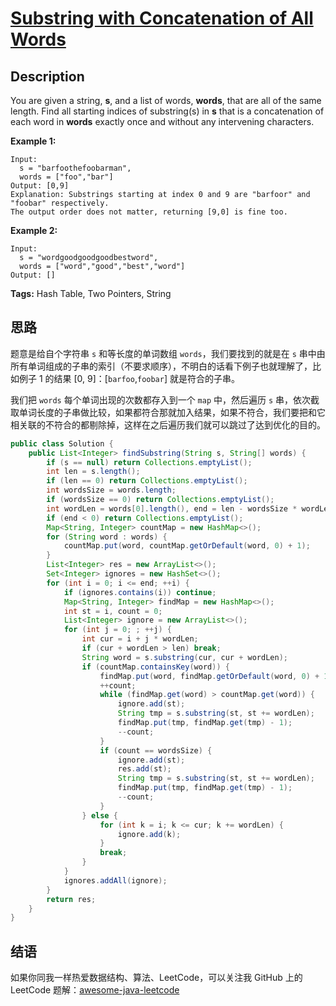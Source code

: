 # [Substring with Concatenation of All Words][title]

## Description

You are given a string, **s**, and a list of words, **words**, that are all of the same length. Find all starting indices of substring(s) in **s** that is a concatenation of each word in **words** exactly once and without any intervening characters.

**Example 1:**

```
Input:
  s = "barfoothefoobarman",
  words = ["foo","bar"]
Output: [0,9]
Explanation: Substrings starting at index 0 and 9 are "barfoor" and "foobar" respectively.
The output order does not matter, returning [9,0] is fine too.
```

**Example 2:**

```
Input:
  s = "wordgoodgoodgoodbestword",
  words = ["word","good","best","word"]
Output: []
```

**Tags:** Hash Table, Two Pointers, String


## 思路

题意是给自个字符串 `s` 和等长度的单词数组 `words`，我们要找到的就是在 `s` 串中由所有单词组成的子串的索引（不要求顺序），不明白的话看下例子也就理解了，比如例子 1 的结果 [0, 9]：[`barfoo`,`foobar`] 就是符合的子串。

我们把 `words` 每个单词出现的次数都存入到一个 `map` 中，然后遍历 `s` 串，依次截取单词长度的子串做比较，如果都符合那就加入结果，如果不符合，我们要把和它相关联的不符合的都剔除掉，这样在之后遍历我们就可以跳过了达到优化的目的。

```java
public class Solution {
    public List<Integer> findSubstring(String s, String[] words) {
        if (s == null) return Collections.emptyList();
        int len = s.length();
        if (len == 0) return Collections.emptyList();
        int wordsSize = words.length;
        if (wordsSize == 0) return Collections.emptyList();
        int wordLen = words[0].length(), end = len - wordsSize * wordLen;
        if (end < 0) return Collections.emptyList();
        Map<String, Integer> countMap = new HashMap<>();
        for (String word : words) {
            countMap.put(word, countMap.getOrDefault(word, 0) + 1);
        }
        List<Integer> res = new ArrayList<>();
        Set<Integer> ignores = new HashSet<>();
        for (int i = 0; i <= end; ++i) {
            if (ignores.contains(i)) continue;
            Map<String, Integer> findMap = new HashMap<>();
            int st = i, count = 0;
            List<Integer> ignore = new ArrayList<>();
            for (int j = 0; ; ++j) {
                int cur = i + j * wordLen;
                if (cur + wordLen > len) break;
                String word = s.substring(cur, cur + wordLen);
                if (countMap.containsKey(word)) {
                    findMap.put(word, findMap.getOrDefault(word, 0) + 1);
                    ++count;
                    while (findMap.get(word) > countMap.get(word)) {
                        ignore.add(st);
                        String tmp = s.substring(st, st += wordLen);
                        findMap.put(tmp, findMap.get(tmp) - 1);
                        --count;
                    }
                    if (count == wordsSize) {
                        ignore.add(st);
                        res.add(st);
                        String tmp = s.substring(st, st += wordLen);
                        findMap.put(tmp, findMap.get(tmp) - 1);
                        --count;
                    }
                } else {
                    for (int k = i; k <= cur; k += wordLen) {
                        ignore.add(k);
                    }
                    break;
                }
            }
            ignores.addAll(ignore);
        }
        return res;
    }
}
```


## 结语

如果你同我一样热爱数据结构、算法、LeetCode，可以关注我 GitHub 上的 LeetCode 题解：[awesome-java-leetcode][ajl]



[title]: https://leetcode.com/problems/substring-with-concatenation-of-all-words
[ajl]: https://github.com/Blankj/awesome-java-leetcode
